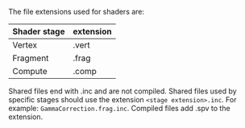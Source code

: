 The file extensions used for shaders are:

| Shader stage | extension |
| ------------ | --------- |
| Vertex | .vert |
| Fragment | .frag |
| Compute | .comp |

Shared files end with .inc and are not compiled. Shared files used by specific stages should use the extension `<stage extension>.inc`.
For example: `GammaCorrection.frag.inc`.
Compiled files add .spv to the extension.
